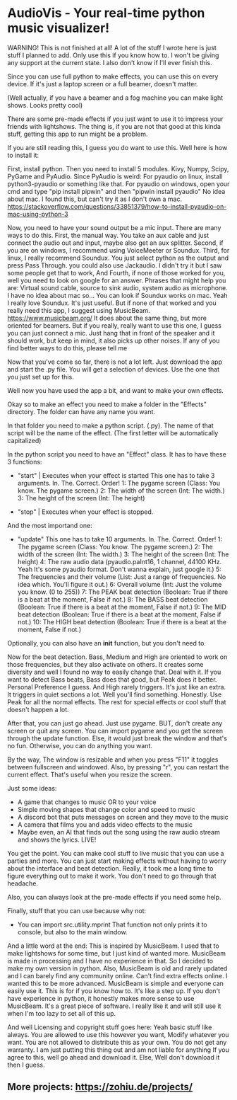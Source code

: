 # AudioVis - Your real-time python music visualizer!
WARNING! This is not finished at all! A lot of the stuff I wrote here is just stuff I planned to add.
Only use this if you know how to. I won't be giving any support at the current state. I also don't know if I'll ever finish this.


Since you can use full python to make effects, you can use this on every device.
If it's just a laptop screen or a full beamer, doesn't matter.

(Well actually, if you have a beamer and a fog machine you can make light shows. Looks pretty cool)

There are some pre-made effects if you just want to use it to impress your friends with lightshows.
The thing is, if you are not that good at this kinda stuff, getting this app to run might be a problem.

If you are still reading this, I guess you do want to use this.
Well here is how to install it:

First, install python.
Then you need to install 5 modules. Kivy, Numpy, Scipy, PyGame and PyAudio.
Since PyAudio is weird:
For pyaudio on linux, install python3-pyaudio or something like that.
For pyaudio on windows, open your cmd and type "pip install pipwin" and then "pipwin install pyaudio"
No idea about mac. I found this, but can't try it as I don't own a mac.
https://stackoverflow.com/questions/33851379/how-to-install-pyaudio-on-mac-using-python-3

Now, you need to have your sound output be a mic input.
There are many ways to do this.
First, the manual way. You take an aux cable and just connect the audio out and input, maybe also get an aux splitter.
Second, if you are on windows, I recommend using VoiceMeeter or Soundux.
Third, for linux, I really recommend Soundux. You just select python as the output and press Pass Through.
you could also use Jackaudio. I didn't try it but I saw some people get that to work,
And Fourth, if none of those worked for you, well you need to look on google for an answer.
Phrases that might help you are: Virtual sound cable, source to sink audio, system audio as microphone.
I have no idea about mac so... You can look if Soundux works on mac. Yeah I really love Soundux. It's just useful.
But if none of that worked and you really need this app, I suggest using MusicBeam. https://www.musicbeam.org/
It does about the same thing, but more oriented for beamers.
But if you really, really want to use this one, I guess you can just connect a mic.
Just hang that in front of the speaker and it should work, but keep in mind, it also picks up other noises.
If any of you find better ways to do this, please tell me

Now that you've come so far, there is not a lot left. Just download the app and start the .py file.
You will get a selection of devices. Use the one that you just set up for this.

Well now you have used the app a bit, and want to make your own effects.

Okay so to make an effect you need to make a folder in the "Effects" directory.
The folder can have any name you want.

In that folder you need to make a python script. (.py).
The name of that script will be the name of the effect.
(The first letter will be automatically capitalized)

In the python script you need to have an "Effect" class.
It has to have these 3 functions:
- "start"     | Executes when your effect is started
This one has to take 3 arguments. In. The. Correct. Order!
1: The pygame screen
   (Class: You know. The pygame screen.)
2: The width of the screen
   (Int: The width.)
3: The height of the screen
   (Int: The height)

- "stop"      | Executes when your effect is stopped.

And the most importand one:
- "update"
This one has to take 10 arguments. In. The. Correct. Order!
1: The pygame screen
   (Class: You know. The pygame screen.)
2: The width of the screen
   (Int: The width.)
3: The height of the screen
   (Int: The height)
4: The raw audio data
   (pyaudio.paInt16, 1 channel, 44100 KHz. Yeah It's some pyaudio format. Don't wanna explain, just google it.)
5: The frequencies and their volume
   (List: Just a range of frequencies. No idea which. You'll figure it out.)
6: Overall volume
   (Int: Just the volume you know. (0 to 255))
7: The PEAK beat detection
   (Boolean: True if there is a beat at the moment, False if not.)
8: The BASS beat detection
   (Boolean: True if there is a beat at the moment, False if not.)
9: The MID beat detection
   (Boolean: True if there is a beat at the moment, False if not.)
10: The HIGH beat detection
   (Boolean: True if there is a beat at the moment, False if not.)

Optionally, you can also have an __init__ function, but you don't need to.

Now for the beat detection. Bass, Medium and High are oriented to work on those frequencies,
but they also activate on others. It creates some diversity and well I found no way to easily change that. Deal with it.
If you want to detect Bass beats, Bass does that good, but Peak does it better. Personal Preference I guess.
And High rarely triggers. It's just like an extra. It triggers in quiet sections a lot. Well you'll find something.
Honestly. Use Peak for all the normal effects. The rest for special effects or cool stuff that doesn't happen a lot.

After that, you can just go ahead. Just use pygame.
BUT, don't create any screen or quit any screen.
You can import pygame and you get the screen through the update function.
Else, it would just break the window and that's no fun.
Otherwise, you can do anything you want.

By the way, The window is resizable and when you press "F11" it toggles between fullscreen and windowed.
Also, by pressing "r", you can restart the current effect. That's useful when you resize the screen.

Just some ideas:
- A game that changes to music OR to your voice
- Simple moving shapes that change color and speed to music
- A discord bot that puts messages on screen and they move to the music
- A camera that films you and adds video effects to the music
- Maybe even, an AI that finds out the song using the raw audio stream and shows the lyrics. LIVE!

You get the point. You can make cool stuff to live music that you can use a parties and more.
You can just start making effects without having to worry about the interface and beat detection.
Really, it took me a long time to figure everything out to make it work. You don't need to go through that headache.

Also, you can always look at the pre-made effects if you need some help.

Finally, stuff that you can use because why not:
- You can import src.utility.mprint
  That function not only prints it to console, but also to the main window.

And a little word at the end:
This is inspired by MusicBeam. I used that to make lightshows for some time, but I just kind of wanted more.
MusicBeam is made in processing and I have no experience in that. So I decided to make my own version in python.
Also, MusicBeam is old and rarely updated and I can barely find any community online. Can't find extra effects online.
I wanted this to be more advanced. MusicBeam is simple and everyone can easily use it. This is for if you know how to.
It's like a step up. If you don't have experience in python, it honestly makes more sense to use MusicBeam.
It's a great piece of software. I really like it and will still use it when I'm too lazy to set all of this up.

And well Licensing and copyright stuff goes here:
Yeah basic stuff like always. You are allowed to use this however you want, Modify whatever you want.
You are not allowed to distribute this as your own.
You do not get any warranty. I am just putting this thing out and am not liable for anything
If you agree to this, well go ahead and download it. Else, Well don't download it then I guess.

## More projects: https://zohiu.de/projects/  
